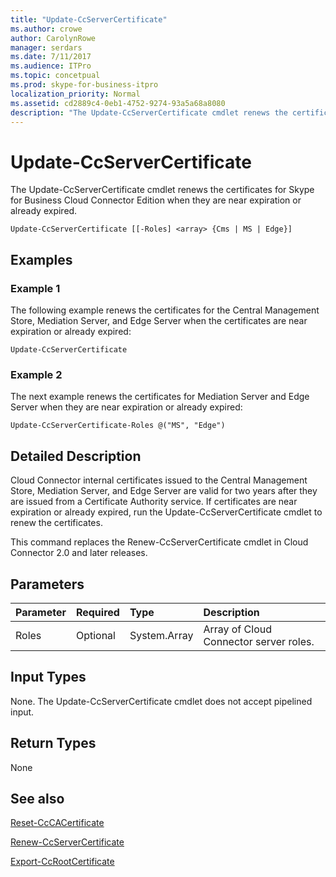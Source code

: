 ```yaml
---
title: "Update-CcServerCertificate"
ms.author: crowe
author: CarolynRowe
manager: serdars
ms.date: 7/11/2017
ms.audience: ITPro
ms.topic: concetpual
ms.prod: skype-for-business-itpro
localization_priority: Normal
ms.assetid: cd2889c4-0eb1-4752-9274-93a5a68a8080
description: "The Update-CcServerCertificate cmdlet renews the certificates for Skype for Business Cloud Connector Edition when they are near expiration or already expired."
---
```


# Update-CcServerCertificate
 
The Update-CcServerCertificate cmdlet renews the certificates for Skype for Business Cloud Connector Edition when they are near expiration or already expired. 
  
```
Update-CcServerCertificate [[-Roles] <array> {Cms | MS | Edge}]
```

## Examples
<a name="Examples"> </a>

### Example 1

The following example renews the certificates for the Central Management Store, Mediation Server, and Edge Server when the certificates are near expiration or already expired:
  
```
Update-CcServerCertificate
```

### Example 2

The next example renews the certificates for Mediation Server and Edge Server when they are near expiration or already expired:
  
```
Update-CcServerCertificate-Roles @("MS", "Edge")
```

## Detailed Description
<a name="DetailedDescription"> </a>

Cloud Connector internal certificates issued to the Central Management Store, Mediation Server, and Edge Server are valid for two years after they are issued from a Certificate Authority service. If certificates are near expiration or already expired, run the Update-CcServerCertificate cmdlet to renew the certificates. 
  
This command replaces the Renew-CcServerCertificate cmdlet in Cloud Connector 2.0 and later releases.
  
## Parameters
<a name="DetailedDescription"> </a>

|**Parameter**|**Required**|**Type**|**Description**|
|:-----|:-----|:-----|:-----|
|Roles  <br/> |Optional  <br/> |System.Array  <br/> | Array of Cloud Connector server roles. <br/> |
   
## Input Types
<a name="InputTypes"> </a>

None. The Update-CcServerCertificate cmdlet does not accept pipelined input.
  
## Return Types
<a name="ReturnTypes"> </a>

None
  
## See also
<a name="ReturnTypes"> </a>

[Reset-CcCACertificate](reset-cccacertificate.md)
  
[Renew-CcServerCertificate](renew-ccservercertificate.md)
  
[Export-CcRootCertificate](export-ccrootcertificate.md)
  

